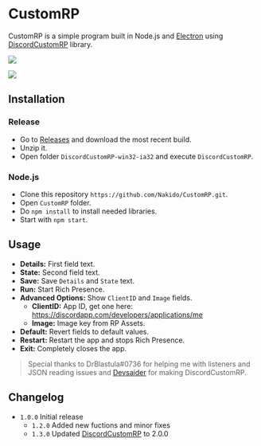 # CustomRP
CustomRP is a simple program built in Node.js and [Electron](https://electronjs.org) using [DiscordCustomRP](https://github.com/scripthubteam/DiscordCustomRP) library.

![](https://cdn.discordapp.com/attachments/163157006432206849/475896243109756938/unknown.png)

![](https://cdn.discordapp.com/attachments/163157006432206849/475896434709889026/unknown.png)

## Installation

### Release
- Go to [Releases](https://github.com/Nakido/CustomRP/releases) and download the most recent build.
- Unzip it.
- Open folder `DiscordCustomRP-win32-ia32` and execute `DiscordCustomRP`.

### Node.js
- Clone this repository `https://github.com/Nakido/CustomRP.git`.
- Open `CustomRP` folder.
- Do `npm install` to install needed libraries.
- Start with `npm start`.

## Usage

- **Details:** First field text.
- **State:** Second field text.
- **Save:** Save `Details` and `State` text.
- **Run:** Start Rich Presence.
- **Advanced Options:** Show `ClientID` and `Image` fields.
  - **ClientID:** App ID, get one here: https://discordapp.com/developers/applications/me
  - **Image:** Image key from RP Assets.
- **Default:** Revert fields to default values.
- **Restart:** Restart the app and stops Rich Presence.
- **Exit:** Completely closes the app.

> Special thanks to DrBlastula#0736 for helping me with listeners and JSON reading issues and [Devsaider](https://github.com/MrDevsaider) for making DiscordCustomRP.

## Changelog

- `1.0.0` Initial release
    - `1.2.0` Added new fuctions and minor fixes
    - `1.3.0` Updated [DiscordCustomRP](https://github.com/scripthubteam/DiscordCustomRP) to 2.0.0